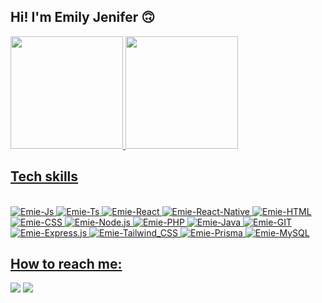 

## Hi! I'm Emily Jenifer 🙃

<div align="left">
  <a href="https://github.com/emsjenifer">
  <img height="180em" src="https://github-readme-stats.vercel.app/api?username=emsjenifer&show_icons=true&theme=radical&include_all_commits=true&count_private=true"/>
  <img height="180em" src="https://github-readme-stats.vercel.app/api/top-langs/?username=emsjenifer&layout=compact&langs_count=7&theme=radical"/>
</div>

## Tech skills

<div style="display: inline_block"><br>
  <img alt="Emie-Js" src="https://img.shields.io/badge/JavaScript-F7DF1E?style=for-the-badge&logo=javascript&logoColor=black">
  <img alt="Emie-Ts" src="https://img.shields.io/badge/TypeScript-007ACC?style=for-the-badge&logo=typescript&logoColor=white">
  <img alt="Emie-React" src="https://img.shields.io/badge/React-20232A?style=for-the-badge&logo=react&logoColor=61DAFB">
  <img alt="Emie-React-Native" src="https://img.shields.io/badge/React_Native-20232A?style=for-the-badge&logo=react&logoColor=61DAFB">
  <img alt="Emie-HTML" src="https://img.shields.io/badge/HTML5-E34F26?style=for-the-badge&logo=html5&logoColor=white">
  <img alt="Emie-CSS" src="https://img.shields.io/badge/CSS3-1572B6?style=for-the-badge&logo=css3&logoColor=white">
  <img alt="Emie-Node.js" src="https://img.shields.io/badge/Node.js-43853D?style=for-the-badge&logo=node.js&logoColor=white">
  <img alt="Emie-PHP" src="https://img.shields.io/badge/PHP-777BB4?style=for-the-badge&logo=php&logoColor=white">
  <img alt="Emie-Java" src="https://img.shields.io/badge/Java-ED8B00?style=for-the-badge&logo=java&logoColor=white">
  <img alt="Emie-GIT" src="https://img.shields.io/badge/GIT-E44C30?style=for-the-badge&logo=git&logoColor=white">
  <img alt="Emie-Express.js" src="https://img.shields.io/badge/Express.js-404D59?style=for-the-badge">
  <img alt="Emie-Tailwind_CSS" src="https://img.shields.io/badge/Tailwind_CSS-38B2AC?style=for-the-badge&logo=tailwind-css&logoColor=white">
  <img alt="Emie-Prisma" src="https://img.shields.io/badge/Prisma-3982CE?style=for-the-badge&logo=Prisma&logoColor=white">
  <img alt="Emie-MySQL" src="https://img.shields.io/badge/MySQL-00000F?style=for-the-badge&logo=mysql&logoColor=white">
</div>

## How to reach me:

<div> 

  <a href = "mailto:emsjenifer@gmail.com"><img src="https://img.shields.io/badge/-Gmail-%23333?style=for-the-badge&logo=gmail&logoColor=white" target="_blank"></a>
  <a href = "https://www.linkedin.com/in/emily-jenifer-da-silva-903242138/" target="_blank" rel="noopener noreferrer"><img src="https://img.shields.io/badge/-LinkedIn-%230077B5?style=for-the-badge&logo=linkedin&logoColor=white" target="_blank"></a> 
 
</div>
